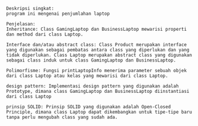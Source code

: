     Deskripsi singkat:
    program ini mengenai penjumlahan laptop

    Penjelasan:
    Inheritance: Class GamingLaptop dan BusinessLaptop mewarisi properti dan method dari class Laptop.

    Interface dan/atau abstract class: Class Product merupakan interface yang digunakan sebagai pembatas antara class yang diperlukan dan yang tidak diperlukan. Class Laptop merupakan abstract class yang digunakan sebagai class induk untuk class GamingLaptop dan BusinessLaptop.

    Polimorfisme: Fungsi printLaptopInfo menerima parameter sebuah objek dari class Laptop atau kelas yang mewarisi dari class Laptop.

    design pattern: Implementasi design pattern yang digunakan adalah Prototype, dimana class GamingLaptop dan BusinessLaptop diinstantiasi dari class Laptop

    prinsip SOLID: Prinsip SOLID yang digunakan adalah Open-Closed Principle, dimana class Laptop dapat dikembangkan untuk tipe-tipe baru tanpa perlu mengubah class yang sudah ada.